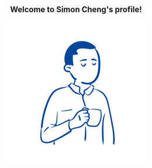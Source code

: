 <h2 align="center">Welcome to Simon Cheng's profile!</h2>
<p align="center" style="
  display:block;
  margin-left:auto;
  margin-right:auto;">
  <img src="img/profile3.svg" alt="drawing" style=""/>
  </p>

<!--
**simoncheng987/simoncheng987** is a ✨ _special_ ✨ repository because its `README.md` (this file) appears on your GitHub profile.

Here are some ideas to get you started:

- 🔭 I’m currently working on ...
- 🌱 I’m currently learning ...
- 👯 I’m looking to collaborate on ...
- 🤔 I’m looking for help with ...
- 💬 Ask me about ...
- 📫 How to reach me: ...
- 😄 Pronouns: ...
- ⚡ Fun fact: ...
-->
